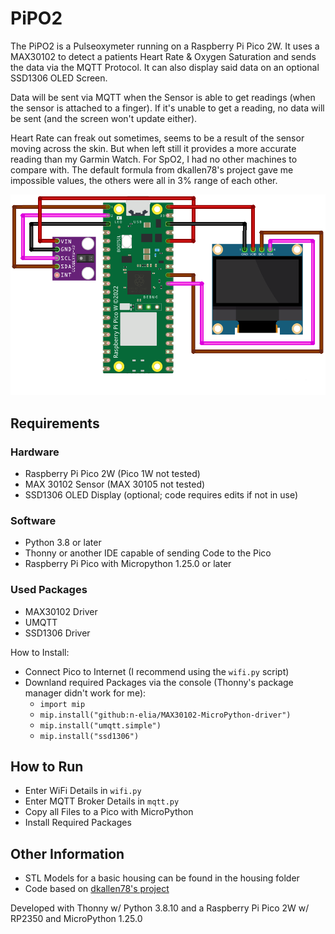 # PiPO2
The PiPO2 is a Pulseoxymeter running on a Raspberry Pi Pico 2W. It uses a MAX30102 to detect a patients Heart Rate & Oxygen Saturation and sends the data via the MQTT Protocol.
It can also display said data on an optional SSD1306 OLED Screen.

Data will be sent via MQTT when the Sensor is able to get readings (when the sensor is attached to a finger). If it's unable to get a reading, no data will be sent (and the screen won't update either).

Heart Rate can freak out sometimes, seems to be a result of the sensor moving across the skin. But when left still it provides a more accurate reading than my Garmin Watch. For SpO2, I had no other machines to compare with. The default formula from dkallen78's project gave me impossible values, the others were all in 3% range of each other.

![Sketch](Sketch.png)

## Requirements
### Hardware
- Raspberry Pi Pico 2W (Pico 1W not tested)
- MAX 30102 Sensor (MAX 30105 not tested)
- SSD1306 OLED Display (optional; code requires edits if not in use)

### Software
- Python 3.8 or later
- Thonny or another IDE capable of sending Code to the Pico
- Raspberry Pi Pico with Micropython 1.25.0 or later

### Used Packages
- MAX30102 Driver
- UMQTT
- SSD1306 Driver

How to Install:
- Connect Pico to Internet (I recommend using the `wifi.py` script)
- Downland required Packages via the console (Thonny's package manager didn't work for me):
    - `import mip`
    - `mip.install("github:n-elia/MAX30102-MicroPython-driver")`
    - `mip.install("umqtt.simple")`
    - `mip.install("ssd1306")`

## How to Run
- Enter WiFi Details in `wifi.py`
- Enter MQTT Broker Details in `mqtt.py`
- Copy all Files to a Pico with MicroPython
- Install Required Packages

## Other Information
- STL Models for a basic housing can be found in the housing folder
- Code based on [dkallen78's project](https://github.com/dkallen78/PulseOximeter/blob/main/pulse-oximeter.py)

Developed with Thonny w/ Python 3.8.10 and a Raspberry Pi Pico 2W w/ RP2350 and MicroPython 1.25.0  